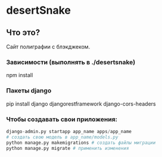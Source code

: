 # desertSnake

## Что это?
Сайт полиграфии с блэкджеком.

### Зависимости (выполнять в ./desertsnake)
npm install

### Пакеты django
pip install django djangorestframework django-cors-headers

### Чтобы создавать свои приложения:
```python
django-admin.py startapp app_name apps/app_name
# создать свою модель в app_name/models.py
python manage.py makemigrations # создать файлы миграции
python manage.py migrate # применить изменения
```
